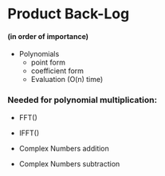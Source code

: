 # Product Back-Log
#### (in order of importance)

* Polynomials
    * point form
    * coefficient form
    * Evaluation (O(n) time)


### Needed for polynomial multiplication:
* FFT()
* IFFT()

* Complex Numbers addition
* Complex Numbers subtraction
